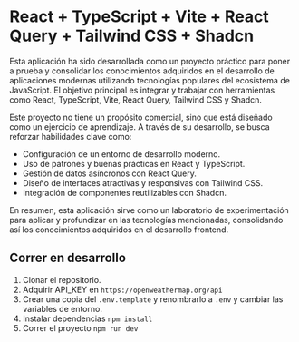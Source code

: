 # React + TypeScript + Vite + React Query + Tailwind CSS + Shadcn


Esta aplicación ha sido desarrollada como un proyecto práctico para poner a prueba y consolidar los conocimientos adquiridos en el desarrollo de aplicaciones modernas utilizando tecnologías populares del ecosistema de JavaScript. El objetivo principal es integrar y trabajar con herramientas como React, TypeScript, Vite, React Query, Tailwind CSS y Shadcn.

Este proyecto no tiene un propósito comercial, sino que está diseñado como un ejercicio de aprendizaje. A través de su desarrollo, se busca reforzar habilidades clave como:

- Configuración de un entorno de desarrollo moderno.
- Uso de patrones y buenas prácticas en React y TypeScript.
- Gestión de datos asíncronos con React Query.
- Diseño de interfaces atractivas y responsivas con Tailwind CSS.
- Integración de componentes reutilizables con Shadcn.

En resumen, esta aplicación sirve como un laboratorio de experimentación para aplicar y profundizar en las tecnologías mencionadas, consolidando así los conocimientos adquiridos en el desarrollo frontend.


## Correr en desarrollo


1. Clonar el repositorio.
2. Adquirir API_KEY en ```https://openweathermap.org/api```
3. Crear una copia del ```.env.template``` y renombrarlo a ```.env``` y cambiar las variables de entorno.
4. Instalar dependencias ```npm install```
5. Correr el proyecto ```npm run dev```
